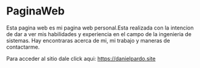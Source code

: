 # PaginaWeb
Esta pagina web es mi pagina web personal.Esta realizada con la intencion de dar a ver mis habilidades y experiencia en el campo de la ingenieria de sistemas. 
Hay encontraras acerca de mi, mi trabajo y maneras de contactarme.

Para acceder al sitio dale click aqui: https://danielpardo.site

